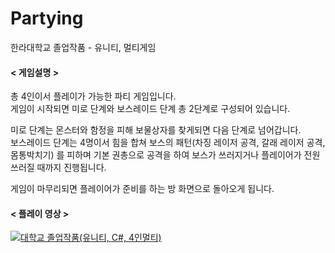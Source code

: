 # Partying
한라대학교 졸업작품 - 유니티, 멀티게임

<h4>< 게임설명 ></h4>

총 4인이서 플레이가 가능한 파티 게임입니다.</br>
게임이 시작되면 미로 단계와 보스레이드 단계 총 2단계로 구성되어 있습니다.

미로 단계는 몬스터와 함정을 피해 보물상자를 찾게되면 다음 단계로 넘어갑니다.</br>
보스레이드 단계는 4명이서 힘을 합쳐 보스의 패턴(차징 레이저 공격, 갈래 레이저 공격, 몸통박치기) 를 피하며
기본 권총으로 공격을 하여 보스가 쓰러지거나 플레이어가 전원 쓰러질 때까지 진행됩니다.

게임이 마무리되면 플레이어가 준비를 하는 방 화면으로 돌아오게 됩니다.

<h4>< 플레이 영상 ></h4>

[![대학교 졸업작품(유니티, C#, 4인멀티)](http://img.youtube.com/vi/D7o7KFBqFes/0.jpg)](https://youtu.be/D7o7KFBqFes?t=0s)
